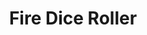---
title: Fire Dice Roller
type: Android App
desc: 🎲 Application created to facilitate dice rolls in an RPG game. Application created with React-Native.
tech: HTML, CSS, JavaScript, Expo, React Native, React Navigation and Redux.
extra: false
extraInfo: ""
codeLink: https://github.com/luizfverissimo/dice-roller
link: https://play.google.com/store/apps/details?id=com.lfverissimo.firediceroller
coverImg: /img/fire/1.png
images:
  - /img/fire/1.png
  - /img/fire/2.png
  - /img/fire/3.png  
---